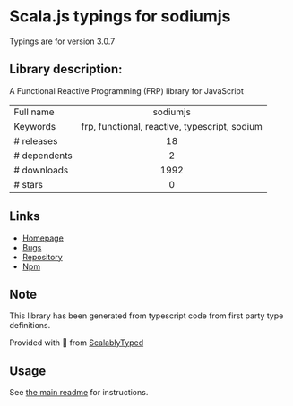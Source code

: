 
# Scala.js typings for sodiumjs

Typings are for version 3.0.7

## Library description:
A Functional Reactive Programming (FRP) library for JavaScript

|                    |                 |
| ------------------ | :-------------: |
| Full name          | sodiumjs |
| Keywords           | frp, functional, reactive, typescript, sodium |
| # releases         | 18 |
| # dependents       | 2 |
| # downloads        | 1992 |
| # stars            | 0 |

## Links
- [Homepage](https://github.com/SodiumFRP/sodium-typescript)
- [Bugs](https://github.com/SodiumFRP/sodium-typescript/issues)
- [Repository](https://github.com/SodiumFRP/sodium-typescript)
- [Npm](https://www.npmjs.com/package/sodiumjs)
    


## Note
This library has been generated from typescript code from first party type definitions.

Provided with :purple_heart: from [ScalablyTyped](https://github.com/oyvindberg/ScalablyTyped)

## Usage
See [the main readme](../../readme.md) for instructions.


